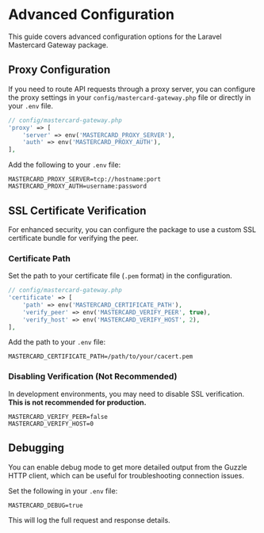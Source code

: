 # Advanced Configuration

This guide covers advanced configuration options for the Laravel Mastercard Gateway package.

## Proxy Configuration

If you need to route API requests through a proxy server, you can configure the proxy settings in your `config/mastercard-gateway.php` file or directly in your `.env` file.

```php
// config/mastercard-gateway.php
'proxy' => [
    'server' => env('MASTERCARD_PROXY_SERVER'),
    'auth' => env('MASTERCARD_PROXY_AUTH'),
],
```

Add the following to your `.env` file:

```
MASTERCARD_PROXY_SERVER=tcp://hostname:port
MASTERCARD_PROXY_AUTH=username:password
```

## SSL Certificate Verification

For enhanced security, you can configure the package to use a custom SSL certificate bundle for verifying the peer.

### Certificate Path

Set the path to your certificate file (`.pem` format) in the configuration.

```php
// config/mastercard-gateway.php
'certificate' => [
    'path' => env('MASTERCARD_CERTIFICATE_PATH'),
    'verify_peer' => env('MASTERCARD_VERIFY_PEER', true),
    'verify_host' => env('MASTERCARD_VERIFY_HOST', 2),
],
```

Add the path to your `.env` file:

```
MASTERCARD_CERTIFICATE_PATH=/path/to/your/cacert.pem
```

### Disabling Verification (Not Recommended)

In development environments, you may need to disable SSL verification. **This is not recommended for production.**

```
MASTERCARD_VERIFY_PEER=false
MASTERCARD_VERIFY_HOST=0
```

## Debugging

You can enable debug mode to get more detailed output from the Guzzle HTTP client, which can be useful for troubleshooting connection issues.

Set the following in your `.env` file:

```
MASTERCARD_DEBUG=true
```

This will log the full request and response details.
